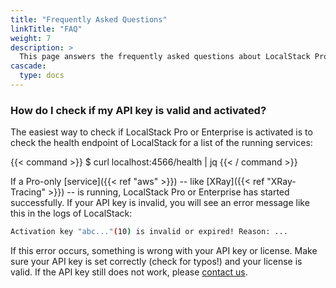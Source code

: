 ```yaml
---
title: "Frequently Asked Questions"
linkTitle: "FAQ"
weight: 7
description: >
  This page answers the frequently asked questions about LocalStack Pro, Enterprise, and Community Editions. 
cascade:
  type: docs
---
```


### How do I check if my API key is valid and activated?

The easiest way to check if LocalStack Pro or Enterprise is activated is to check the health endpoint of LocalStack for a list of the running services:

{{< command >}}
$ curl localhost:4566/health | jq
{{< / command >}}

If a Pro-only [service]({{< ref "aws" >}}) -- like [XRay]({{< ref "XRay-Tracing" >}}) -- is running, LocalStack Pro or Enterprise has started successfully. If your API key is invalid, you will see an error message like this in the logs of LocalStack:

```bash
Activation key "abc..."(10) is invalid or expired! Reason: ...
```

If this error occurs, something is wrong with your API key or license. Make sure your API key is set correctly (check for typos!) and your license is valid. If the API key still does not work, please [contact us](https://localstack.cloud/contact/).
